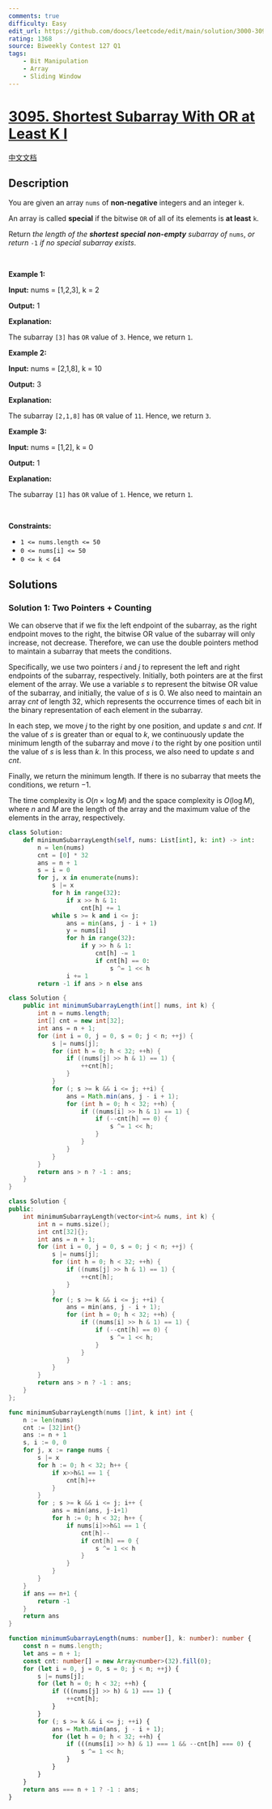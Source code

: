 ```yaml
---
comments: true
difficulty: Easy
edit_url: https://github.com/doocs/leetcode/edit/main/solution/3000-3099/3095.Shortest%20Subarray%20With%20OR%20at%20Least%20K%20I/README_EN.md
rating: 1368
source: Biweekly Contest 127 Q1
tags:
    - Bit Manipulation
    - Array
    - Sliding Window
---
```


<!-- problem:start -->

# [3095. Shortest Subarray With OR at Least K I](https://leetcode.com/problems/shortest-subarray-with-or-at-least-k-i)

[中文文档](/solution/3000-3099/3095.Shortest%20Subarray%20With%20OR%20at%20Least%20K%20I/README.md)

## Description

<p>You are given an array <code>nums</code> of <strong>non-negative</strong> integers and an integer <code>k</code>.</p>

<p>An array is called <strong>special</strong> if the bitwise <code>OR</code> of all of its elements is <strong>at least</strong> <code>k</code>.</p>

<p>Return <em>the length of the <strong>shortest</strong> <strong>special</strong> <strong>non-empty</strong> <span data-keyword="subarray-nonempty">subarray</span> of</em> <code>nums</code>, <em>or return</em> <code>-1</code> <em>if no special subarray exists</em>.</p>

<p>&nbsp;</p>
<p><strong class="example">Example 1:</strong></p>

<div class="example-block">
<p><strong>Input:</strong> <span class="example-io">nums = [1,2,3], k = 2</span></p>

<p><strong>Output:</strong> <span class="example-io">1</span></p>

<p><strong>Explanation:</strong></p>

<p>The subarray <code>[3]</code> has <code>OR</code> value of <code>3</code>. Hence, we return <code>1</code>.</p>
</div>

<p><strong class="example">Example 2:</strong></p>

<div class="example-block">
<p><strong>Input:</strong> <span class="example-io">nums = [2,1,8], k = 10</span></p>

<p><strong>Output:</strong> <span class="example-io">3</span></p>

<p><strong>Explanation:</strong></p>

<p>The subarray <code>[2,1,8]</code> has <code>OR</code> value of <code>11</code>. Hence, we return <code>3</code>.</p>
</div>

<p><strong class="example">Example 3:</strong></p>

<div class="example-block">
<p><strong>Input:</strong> <span class="example-io">nums = [1,2], k = 0</span></p>

<p><strong>Output:</strong> <span class="example-io">1</span></p>

<p><strong>Explanation:</strong></p>

<p>The subarray <code>[1]</code> has <code>OR</code> value of <code>1</code>. Hence, we return <code>1</code>.</p>
</div>

<p>&nbsp;</p>
<p><strong>Constraints:</strong></p>

<ul>
	<li><code>1 &lt;= nums.length &lt;= 50</code></li>
	<li><code>0 &lt;= nums[i] &lt;= 50</code></li>
	<li><code>0 &lt;= k &lt; 64</code></li>
</ul>

## Solutions

<!-- solution:start -->

### Solution 1: Two Pointers + Counting

We can observe that if we fix the left endpoint of the subarray, as the right endpoint moves to the right, the bitwise OR value of the subarray will only increase, not decrease. Therefore, we can use the double pointers method to maintain a subarray that meets the conditions.

Specifically, we use two pointers $i$ and $j$ to represent the left and right endpoints of the subarray, respectively. Initially, both pointers are at the first element of the array. We use a variable $s$ to represent the bitwise OR value of the subarray, and initially, the value of $s$ is $0$. We also need to maintain an array $cnt$ of length $32$, which represents the occurrence times of each bit in the binary representation of each element in the subarray.

In each step, we move $j$ to the right by one position, and update $s$ and $cnt$. If the value of $s$ is greater than or equal to $k$, we continuously update the minimum length of the subarray and move $i$ to the right by one position until the value of $s$ is less than $k$. In this process, we also need to update $s$ and $cnt$.

Finally, we return the minimum length. If there is no subarray that meets the conditions, we return $-1$.

The time complexity is $O(n \times \log M)$ and the space complexity is $O(\log M)$, where $n$ and $M$ are the length of the array and the maximum value of the elements in the array, respectively.

<!-- tabs:start -->

```python
class Solution:
    def minimumSubarrayLength(self, nums: List[int], k: int) -> int:
        n = len(nums)
        cnt = [0] * 32
        ans = n + 1
        s = i = 0
        for j, x in enumerate(nums):
            s |= x
            for h in range(32):
                if x >> h & 1:
                    cnt[h] += 1
            while s >= k and i <= j:
                ans = min(ans, j - i + 1)
                y = nums[i]
                for h in range(32):
                    if y >> h & 1:
                        cnt[h] -= 1
                        if cnt[h] == 0:
                            s ^= 1 << h
                i += 1
        return -1 if ans > n else ans
```

```java
class Solution {
    public int minimumSubarrayLength(int[] nums, int k) {
        int n = nums.length;
        int[] cnt = new int[32];
        int ans = n + 1;
        for (int i = 0, j = 0, s = 0; j < n; ++j) {
            s |= nums[j];
            for (int h = 0; h < 32; ++h) {
                if ((nums[j] >> h & 1) == 1) {
                    ++cnt[h];
                }
            }
            for (; s >= k && i <= j; ++i) {
                ans = Math.min(ans, j - i + 1);
                for (int h = 0; h < 32; ++h) {
                    if ((nums[i] >> h & 1) == 1) {
                        if (--cnt[h] == 0) {
                            s ^= 1 << h;
                        }
                    }
                }
            }
        }
        return ans > n ? -1 : ans;
    }
}
```

```cpp
class Solution {
public:
    int minimumSubarrayLength(vector<int>& nums, int k) {
        int n = nums.size();
        int cnt[32]{};
        int ans = n + 1;
        for (int i = 0, j = 0, s = 0; j < n; ++j) {
            s |= nums[j];
            for (int h = 0; h < 32; ++h) {
                if ((nums[j] >> h & 1) == 1) {
                    ++cnt[h];
                }
            }
            for (; s >= k && i <= j; ++i) {
                ans = min(ans, j - i + 1);
                for (int h = 0; h < 32; ++h) {
                    if ((nums[i] >> h & 1) == 1) {
                        if (--cnt[h] == 0) {
                            s ^= 1 << h;
                        }
                    }
                }
            }
        }
        return ans > n ? -1 : ans;
    }
};
```

```go
func minimumSubarrayLength(nums []int, k int) int {
	n := len(nums)
	cnt := [32]int{}
	ans := n + 1
	s, i := 0, 0
	for j, x := range nums {
		s |= x
		for h := 0; h < 32; h++ {
			if x>>h&1 == 1 {
				cnt[h]++
			}
		}
		for ; s >= k && i <= j; i++ {
			ans = min(ans, j-i+1)
			for h := 0; h < 32; h++ {
				if nums[i]>>h&1 == 1 {
					cnt[h]--
					if cnt[h] == 0 {
						s ^= 1 << h
					}
				}
			}
		}
	}
	if ans == n+1 {
		return -1
	}
	return ans
}
```

```ts
function minimumSubarrayLength(nums: number[], k: number): number {
    const n = nums.length;
    let ans = n + 1;
    const cnt: number[] = new Array<number>(32).fill(0);
    for (let i = 0, j = 0, s = 0; j < n; ++j) {
        s |= nums[j];
        for (let h = 0; h < 32; ++h) {
            if (((nums[j] >> h) & 1) === 1) {
                ++cnt[h];
            }
        }
        for (; s >= k && i <= j; ++i) {
            ans = Math.min(ans, j - i + 1);
            for (let h = 0; h < 32; ++h) {
                if (((nums[i] >> h) & 1) === 1 && --cnt[h] === 0) {
                    s ^= 1 << h;
                }
            }
        }
    }
    return ans === n + 1 ? -1 : ans;
}
```

<!-- tabs:end -->

<!-- solution:end -->

<!-- problem:end -->
